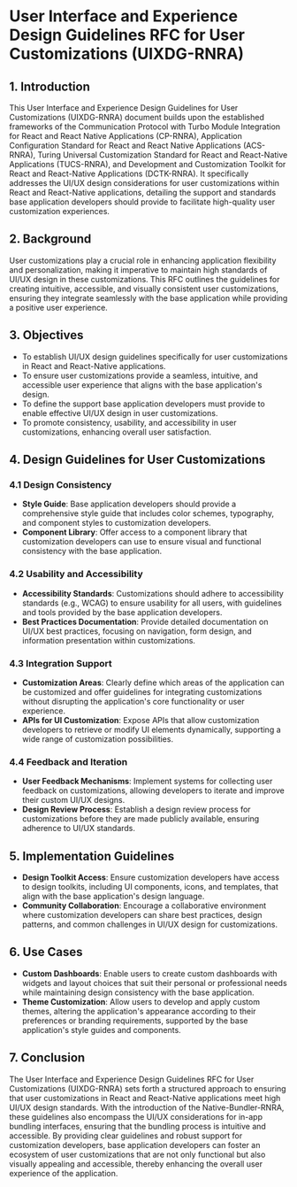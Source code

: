 # User Interface and Experience Design Guidelines RFC for User Customizations (UIXDG-RNRA)

## 1. Introduction

This User Interface and Experience Design Guidelines for User Customizations (UIXDG-RNRA) document builds upon the established frameworks of the Communication Protocol with Turbo Module Integration for React and React Native Applications (CP-RNRA), Application Configuration Standard for React and React Native Applications (ACS-RNRA), Turing Universal Customization Standard for React and React-Native Applications (TUCS-RNRA), and Development and Customization Toolkit for React and React-Native Applications (DCTK-RNRA). It specifically addresses the UI/UX design considerations for user customizations within React and React-Native applications, detailing the support and standards base application developers should provide to facilitate high-quality user customization experiences.

## 2. Background

User customizations play a crucial role in enhancing application flexibility and personalization, making it imperative to maintain high standards of UI/UX design in these customizations. This RFC outlines the guidelines for creating intuitive, accessible, and visually consistent user customizations, ensuring they integrate seamlessly with the base application while providing a positive user experience.

## 3. Objectives

- To establish UI/UX design guidelines specifically for user customizations in React and React-Native applications.
- To ensure user customizations provide a seamless, intuitive, and accessible user experience that aligns with the base application's design.
- To define the support base application developers must provide to enable effective UI/UX design in user customizations.
- To promote consistency, usability, and accessibility in user customizations, enhancing overall user satisfaction.

## 4. Design Guidelines for User Customizations

### 4.1 Design Consistency

- **Style Guide**: Base application developers should provide a comprehensive style guide that includes color schemes, typography, and component styles to customization developers.
- **Component Library**: Offer access to a component library that customization developers can use to ensure visual and functional consistency with the base application.

### 4.2 Usability and Accessibility

- **Accessibility Standards**: Customizations should adhere to accessibility standards (e.g., WCAG) to ensure usability for all users, with guidelines and tools provided by the base application developers.
- **Best Practices Documentation**: Provide detailed documentation on UI/UX best practices, focusing on navigation, form design, and information presentation within customizations.

### 4.3 Integration Support

- **Customization Areas**: Clearly define which areas of the application can be customized and offer guidelines for integrating customizations without disrupting the application's core functionality or user experience.
- **APIs for UI Customization**: Expose APIs that allow customization developers to retrieve or modify UI elements dynamically, supporting a wide range of customization possibilities.

### 4.4 Feedback and Iteration

- **User Feedback Mechanisms**: Implement systems for collecting user feedback on customizations, allowing developers to iterate and improve their custom UI/UX designs.
- **Design Review Process**: Establish a design review process for customizations before they are made publicly available, ensuring adherence to UI/UX standards.

## 5. Implementation Guidelines

- **Design Toolkit Access**: Ensure customization developers have access to design toolkits, including UI components, icons, and templates, that align with the base application's design language.
- **Community Collaboration**: Encourage a collaborative environment where customization developers can share best practices, design patterns, and common challenges in UI/UX design for customizations.

## 6. Use Cases

- **Custom Dashboards**: Enable users to create custom dashboards with widgets and layout choices that suit their personal or professional needs while maintaining design consistency with the base application.
- **Theme Customization**: Allow users to develop and apply custom themes, altering the application's appearance according to their preferences or branding requirements, supported by the base application's style guides and components.

## 7. Conclusion

The User Interface and Experience Design Guidelines RFC for User Customizations (UIXDG-RNRA) sets forth a structured approach to ensuring that user customizations in React and React-Native applications meet high UI/UX design standards. With the introduction of the Native-Bundler-RNRA, these guidelines also encompass the UI/UX considerations for in-app bundling interfaces, ensuring that the bundling process is intuitive and accessible. By providing clear guidelines and robust support for customization developers, base application developers can foster an ecosystem of user customizations that are not only functional but also visually appealing and accessible, thereby enhancing the overall user experience of the application.
